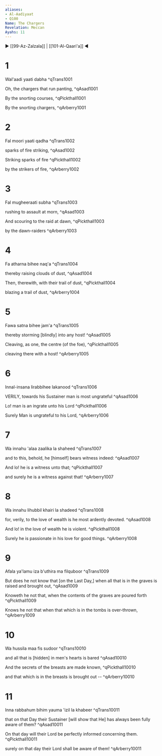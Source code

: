 ```yaml
---
aliases:
- Al-Aadiyaat
- Q100
Name: The Chargers
Revelation: Meccan
Ayahs: 11
---
```


▶ [[99-Az-Zalzala]] | [[101-Al-Qaari'a]] ◀

# 1

Wal'aadi yaati dabha ^qTrans1001


Oh, the chargers that run panting, ^qAsad1001


By the snorting courses, ^qPickthall1001


By the snorting chargers, ^qArberry1001

# 2

Fal moori yaati qadha ^qTrans1002


sparks of fire striking, ^qAsad1002


Striking sparks of fire ^qPickthall1002


by the strikers of fire, ^qArberry1002

# 3

Fal mugheeraati subha ^qTrans1003


rushing to assault at morn, ^qAsad1003


And scouring to the raid at dawn, ^qPickthall1003


by the dawn-raiders ^qArberry1003

# 4

Fa atharna bihee naq'a ^qTrans1004


thereby raising clouds of dust, ^qAsad1004


Then, therewith, with their trail of dust, ^qPickthall1004


blazing a trail of dust, ^qArberry1004

# 5

Fawa satna bihee jam'a ^qTrans1005


thereby storming [blindly] into any host! ^qAsad1005


Cleaving, as one, the centre (of the foe), ^qPickthall1005


cleaving there with a host! ^qArberry1005

# 6

Innal-insana lirabbihee lakanood ^qTrans1006


VERILY, towards his Sustainer man is most ungrateful ^qAsad1006


Lo! man is an ingrate unto his Lord ^qPickthall1006


Surely Man is ungrateful to his Lord, ^qArberry1006

# 7

Wa innahu 'alaa zaalika la shaheed ^qTrans1007


and to this, behold, he [himself] bears witness indeed: ^qAsad1007


And lo! he is a witness unto that; ^qPickthall1007


and surely he is a witness against that! ^qArberry1007

# 8

Wa innahu lihubbil khairi la shadeed ^qTrans1008


for, verily, to the love of wealth is he most ardently devoted. ^qAsad1008


And lo! in the love of wealth he is violent. ^qPickthall1008


Surely he is passionate in his love for good things. ^qArberry1008

# 9

Afala ya'lamu iza b'uthira ma filquboor ^qTrans1009


But does he not know that [on the Last Day,] when all that is in the graves is raised and brought out, ^qAsad1009


Knoweth he not that, when the contents of the graves are poured forth ^qPickthall1009


Knows he not that when that which is in the tombs is over-thrown, ^qArberry1009

# 10

Wa hussila maa fis sudoor ^qTrans10010


and all that is [hidden] in men's hearts is bared ^qAsad10010


And the secrets of the breasts are made known, ^qPickthall10010


and that which is in the breasts is brought out -- ^qArberry10010

# 11

Inna rabbahum bihim yauma 'izil la khabeer ^qTrans10011


that on that Day their Sustainer [will show that He] has always been fully aware of them? ^qAsad10011


On that day will their Lord be perfectly informed concerning them. ^qPickthall10011


surely on that day their Lord shall be aware of them! ^qArberry10011

